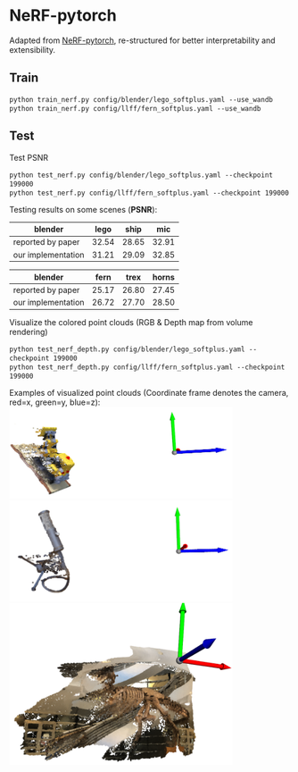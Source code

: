 # NeRF-pytorch

Adapted from [NeRF-pytorch](https://github.com/yenchenlin/nerf-pytorch), re-structured for better interpretability and extensibility.


## Train

```shell script
python train_nerf.py config/blender/lego_softplus.yaml --use_wandb
python train_nerf.py config/llff/fern_softplus.yaml --use_wandb
```

## Test

Test PSNR

```shell script
python test_nerf.py config/blender/lego_softplus.yaml --checkpoint 199000
python test_nerf.py config/llff/fern_softplus.yaml --checkpoint 199000
```

Testing results on some scenes (**PSNR**):

| blender            | lego | ship | mic   |
|--------------------| --- | --- |-------|
| reported by paper  |32.54|28.65| 32.91 |
| our implementation |31.21|29.09| 32.85 |


| blender            | fern | trex | horns |
|--------------------| --- | --- |-------|
| reported by paper  |25.17|26.80| 27.45 |
| our implementation |26.72|27.70| 28.50 |

Visualize the colored point clouds (RGB & Depth map from volume rendering)

```shell script
python test_nerf_depth.py config/blender/lego_softplus.yaml --checkpoint 199000
python test_nerf_depth.py config/llff/fern_softplus.yaml --checkpoint 199000
```

Examples of visualized point clouds (Coordinate frame denotes the camera, red=x, green=y, blue=z):
<img src="figures/lego.png" alt="drawing" width=400/>
<img src="figures/mic.png" alt="drawing" width=400/>
<img src="figures/trex.png" alt="drawing" width=400/>